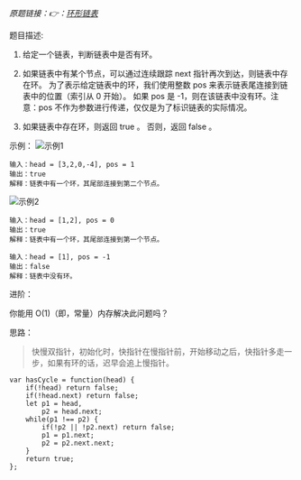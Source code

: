 *原题链接：👉：[环形链表](https://leetcode-cn.com/problems/linked-list-cycle/description/)*

题目描述:

1. 给定一个链表，判断链表中是否有环。
2. 如果链表中有某个节点，可以通过连续跟踪 next 指针再次到达，则链表中存在环。 为了表示给定链表中的环，我们使用整数 pos 来表示链表尾连接到链表中的位置（索引从 0 开始）。 如果 pos 是 -1，则在该链表中没有环。注意：pos 不作为参数进行传递，仅仅是为了标识链表的实际情况。

3. 如果链表中存在环，则返回 true 。 否则，返回 false 。

示例：
![示例1](https://assets.leetcode-cn.com/aliyun-lc-upload/uploads/2018/12/07/circularlinkedlist.png)

```
输入：head = [3,2,0,-4], pos = 1
输出：true
解释：链表中有一个环，其尾部连接到第二个节点。
```

![示例2](https://assets.leetcode-cn.com/aliyun-lc-upload/uploads/2018/12/07/circularlinkedlist_test2.png)

```
输入：head = [1,2], pos = 0
输出：true
解释：链表中有一个环，其尾部连接到第一个节点。
```

```
输入：head = [1], pos = -1
输出：false
解释：链表中没有环。
```

进阶：

你能用 O(1)（即，常量）内存解决此问题吗？

思路：

> 快慢双指针，初始化时，快指针在慢指针前，开始移动之后，快指针多走一步，如果有环的话，迟早会追上慢指针。

```
var hasCycle = function(head) {
    if(!head) return false;
    if(!head.next) return false;
    let p1 = head,
        p2 = head.next;
    while(p1 !== p2) {
        if(!p2 || !p2.next) return false;
        p1 = p1.next;
        p2 = p2.next.next;
    }
    return true;
};
```